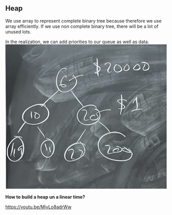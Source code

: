 ## Heap

We use array to represent complete binary tree because therefore we use array efficiently. If we use non complete binary tree, there will be a lot of unused lots.

In the realization, we can add priorities to our queue as well as data.
![priority](../../static/week04/seminar01/priority.jpg)

**How to build a heap un a linear time?**

https://youtu.be/MiyLo8adrWw